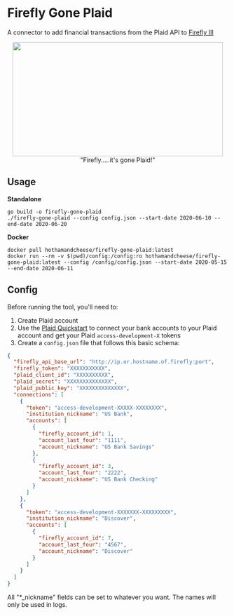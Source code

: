 # Firefly Gone Plaid

A connector to add financial transactions from the Plaid API to [Firefly III](https://github.com/firefly-iii/firefly-iii)

<p align="center">
<img width="480" height="260" src="https://user-images.githubusercontent.com/3712226/84401910-7355cb00-abc9-11ea-92f4-3be6fa398f7a.png"><br />"Firefly.....it's gone Plaid!"
</p>



## Usage

**Standalone**

```
go build -o firefly-gone-plaid
./firefly-gone-plaid --config config.json --start-date 2020-06-10 --end-date 2020-06-20
```

**Docker**

```
docker pull hothamandcheese/firefly-gone-plaid:latest
docker run --rm -v $(pwd)/config:/config:ro hothamandcheese/firefly-gone-plaid:latest --config /config/config.json --start-date 2020-05-15 --end-date 2020-06-11
```

## Config

Before running the tool, you'll need to:

1. Create Plaid account
2. Use the [Plaid Quickstart](https://github.com/plaid/quickstart) to connect your bank accounts to your Plaid account and get your Plaid `access-development-X` tokens
3. Create a `config.json` file that follows this basic schema:

```json
{
  "firefly_api_base_url": "http://ip.or.hostname.of.firefly:port",
  "firefly_token": "XXXXXXXXXXX",
  "plaid_client_id": "XXXXXXXXXX",
  "plaid_secret": "XXXXXXXXXXXXXX",
  "plaid_public_key": "XXXXXXXXXXXXXX",
  "connections": [
    {
      "token": "access-development-XXXXX-XXXXXXXX",
      "institution_nickname": "US Bank",
      "accounts": [
        {
          "firefly_account_id": 1,
          "account_last_four": "1111",
          "account_nickname": "US Bank Savings"
        },
        {
          "firefly_account_id": 3,
          "account_last_four": "2222",
          "account_nickname": "US Bank Checking"
        }
      ]
    },
    {
      "token": "access-development-XXXXXXX-XXXXXXXXX",
      "institution_nickname": "Discover",
      "accounts": [
        {
          "firefly_account_id": 7,
          "account_last_four": "4567",
          "account_nickname": "Discover"
        }
      ]
    }
  ]
}
```

All "*_nickname" fields can be set to whatever you want. The names will only be used in logs.

